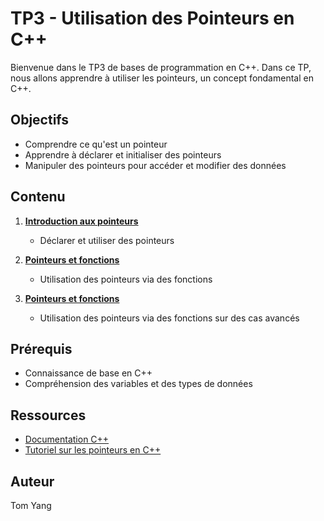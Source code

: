 # TP3 - Utilisation des Pointeurs en C++

Bienvenue dans le TP3 de bases de programmation en C++. Dans ce TP, nous allons apprendre à utiliser les pointeurs, un concept fondamental en C++.

## Objectifs

- Comprendre ce qu'est un pointeur
- Apprendre à déclarer et initialiser des pointeurs
- Manipuler des pointeurs pour accéder et modifier des données

## Contenu

1. **[Introduction aux pointeurs](1_premiere_manip)**
    - Déclarer et utiliser des pointeurs

2. **[Pointeurs et fonctions](2_pointeurs_et_fonctions)**
    - Utilisation des pointeurs via des fonctions

3. **[Pointeurs et fonctions](3_pointeurs_et_fonctions_suite)**
    - Utilisation des pointeurs via des fonctions sur des cas avancés

## Prérequis

- Connaissance de base en C++
- Compréhension des variables et des types de données

## Ressources

- [Documentation C++](https://en.cppreference.com/w/)
- [Tutoriel sur les pointeurs en C++](https://www.learncpp.com/cpp-tutorial/610-pointers/)

## Auteur

Tom Yang
